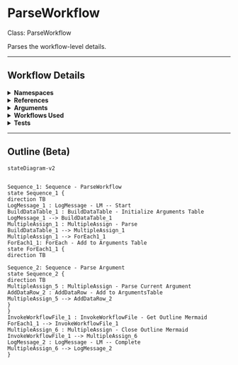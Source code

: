 # ParseWorkflow
Class: ParseWorkflow

Parses the workflow-level details.

<hr />

## Workflow Details
<details>
    <summary>
    <b>Namespaces</b>
    </summary>
    
- System.Activities
- System.Activities.Statements
- System
- System.Collections
- System.Collections.Generic
- System.Collections.ObjectModel
- System.Data
- System.Linq
- System.Xml
- System.Xml.Linq
- UiPath.Core.Activities
- System.Reflection
- System.IO
- Newtonsoft.Json.Linq
- System.Xml.Serialization
- System.ComponentModel
- System.Runtime.Serialization
- UiPath.Core
- GlobalVariablesNamespace
- GlobalConstantsNamespace


</details>
<details>
    <summary>
    <b>References</b>
    </summary>

- Microsoft.CSharp
- Microsoft.VisualBasic
- Microsoft.Win32.Primitives
- netstandard
- Newtonsoft.Json
- NPOI
- PresentationFramework
- System
- System.Activities
- System.Collections
- System.Collections.Immutable
- System.Collections.NonGeneric
- System.Collections.Specialized
- System.ComponentModel
- System.ComponentModel.EventBasedAsync
- System.ComponentModel.Primitives
- System.ComponentModel.TypeConverter
- System.Configuration.ConfigurationManager
- System.Console
- System.Core
- System.Data
- System.Data.Common
- System.Data.SqlClient
- System.IO.FileSystem.AccessControl
- System.IO.FileSystem.DriveInfo
- System.IO.FileSystem.Watcher
- System.IO.Packaging
- System.Linq
- System.Linq.Expressions
- System.Linq.Parallel
- System.Linq.Queryable
- System.Memory
- System.Memory.Data
- System.ObjectModel
- System.Private.CoreLib
- System.Private.DataContractSerialization
- System.Private.ServiceModel
- System.Private.Uri
- System.Private.Xml
- System.Private.Xml.Linq
- System.Reflection.DispatchProxy
- System.Reflection.Metadata
- System.Reflection.TypeExtensions
- System.Runtime.CompilerServices.Unsafe
- System.Runtime.CompilerServices.VisualC
- System.Runtime.InteropServices
- System.Runtime.Serialization
- System.Runtime.Serialization.Formatters
- System.Runtime.Serialization.Primitives
- System.Security.Permissions
- System.ServiceModel
- System.ServiceModel.Activities
- System.Xaml
- System.Xml
- System.Xml.Linq
- System.Xml.XPath.XDocument
- UiPath.Platform
- UiPath.Studio.Constants
- UiPath.System.Activities
- UiPath.System.Activities.Design
- UiPath.System.Activities.ViewModels
- UiPath.Workflow
- WindowsBase


</details>
<details>
    <summary>
    <b>Arguments</b>
    </summary>

| Name | Direction | Type | Description |
|  --- | --- | --- | ---  |
| in_FilePath | InArgument | x:String | The path to the workflow file. |
| out_Document | OutArgument | sxl:XDocument | The XDocument if required for later use. |
| out_Namespaces | OutArgument | scg:List(x:String) | A list of the names of the namespaces used in this workflow. |
| out_References | OutArgument | scg:List(x:String) | A list of the names of the imports used in this workflow. |
| out_DocumentClass | OutArgument | x:String | The class created for this workflow. |
| out_WorkflowName | OutArgument | x:String | The name of the workflow. |
| out_WorkflowDescription | OutArgument | x:String | The description of the workflow. |
| out_OutlineMarkdown | OutArgument | x:String | The mermaid diagram markdown of the workflow. (ALPHA) |
| out_dt_Arguments | OutArgument | sd:DataTable | A table of the names, types, direction, and description of the arguments. |
| out_WorkflowsUsed | OutArgument | scg:IEnumerable(x:String) | A list of the relative paths of all workflows invoked by this one. |

    
</details>
<details>
    <summary>
    <b>Workflows Used</b>
    </summary>

- C:\Users\yash.brahmbhatt\Documents\UiPath\LazyFramework\Design\AutoDocs\TraverseWorkflow.xaml

    
</details>
<details>
    <summary>
    <b>Tests</b>
    </summary>



    
</details>

<hr />

## Outline (Beta)

```mermaid
stateDiagram-v2


Sequence_1: Sequence - ParseWorkflow
state Sequence_1 {
direction TB
LogMessage_1 : LogMessage - LM -- Start
BuildDataTable_1 : BuildDataTable - Initialize Arguments Table
LogMessage_1 --> BuildDataTable_1
MultipleAssign_1 : MultipleAssign - Parse
BuildDataTable_1 --> MultipleAssign_1
MultipleAssign_1 --> ForEach1_1
ForEach1_1: ForEach - Add to Arguments Table
state ForEach1_1 {
direction TB

Sequence_2: Sequence - Parse Argument
state Sequence_2 {
direction TB
MultipleAssign_5 : MultipleAssign - Parse Current Argument
AddDataRow_2 : AddDataRow - Add to ArgumentsTable
MultipleAssign_5 --> AddDataRow_2
}
}
InvokeWorkflowFile_1 : InvokeWorkflowFile - Get Outline Mermaid
ForEach1_1 --> InvokeWorkflowFile_1
MultipleAssign_6 : MultipleAssign - Close Outline Mermaid
InvokeWorkflowFile_1 --> MultipleAssign_6
LogMessage_2 : LogMessage - LM -- Complete
MultipleAssign_6 --> LogMessage_2
}
```